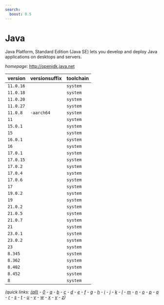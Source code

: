 ```yaml
---
search:
  boost: 0.5
---
```

# Java

Java Platform, Standard Edition (Java SE) lets you develop and deploy Java applications on desktops and servers.

*homepage*: <http://openjdk.java.net>

version | versionsuffix | toolchain
--------|---------------|----------
``11.0.16`` |  | ``system``
``11.0.18`` |  | ``system``
``11.0.20`` |  | ``system``
``11.0.27`` |  | ``system``
``11.0.8`` | ``-aarch64`` | ``system``
``11`` |  | ``system``
``15.0.1`` |  | ``system``
``15`` |  | ``system``
``16.0.1`` |  | ``system``
``16`` |  | ``system``
``17.0.1`` |  | ``system``
``17.0.15`` |  | ``system``
``17.0.2`` |  | ``system``
``17.0.4`` |  | ``system``
``17.0.6`` |  | ``system``
``17`` |  | ``system``
``19.0.2`` |  | ``system``
``19`` |  | ``system``
``21.0.2`` |  | ``system``
``21.0.5`` |  | ``system``
``21.0.7`` |  | ``system``
``21`` |  | ``system``
``23.0.1`` |  | ``system``
``23.0.2`` |  | ``system``
``23`` |  | ``system``
``8.345`` |  | ``system``
``8.362`` |  | ``system``
``8.402`` |  | ``system``
``8.452`` |  | ``system``
``8`` |  | ``system``


*(quick links: [(all)](../index.md) - [0](../0/index.md) - [a](../a/index.md) - [b](../b/index.md) - [c](../c/index.md) - [d](../d/index.md) - [e](../e/index.md) - [f](../f/index.md) - [g](../g/index.md) - [h](../h/index.md) - [i](../i/index.md) - [j](../j/index.md) - [k](../k/index.md) - [l](../l/index.md) - [m](../m/index.md) - [n](../n/index.md) - [o](../o/index.md) - [p](../p/index.md) - [q](../q/index.md) - [r](../r/index.md) - [s](../s/index.md) - [t](../t/index.md) - [u](../u/index.md) - [v](../v/index.md) - [w](../w/index.md) - [x](../x/index.md) - [y](../y/index.md) - [z](../z/index.md))*

